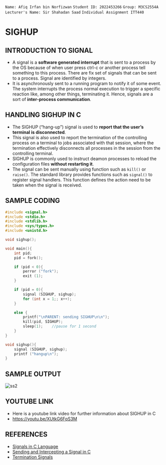 `Name: Afiq Irfan bin Norfizwan` `Student ID: 2022453266` `Group: M3CS2554A` `Lecturer's Name: Sir Shahadan Saad` `Individual Assignment ITT440`
# SIGHUP
## INTRODUCTION TO SIGNAL
- A signal is a **software generated interrupt** that is sent to a process by the OS because of when user press ctrl-c or another process tell something to this process.
There are fix set of signals that can be sent to a process. Signal are identified by integers. 
- It is asynchronously sent to a running program to notify it of some event. The system interrupts the process normal execution to trigger a specific reaction like, among other things, terminating it. Hence, signals are a sort of **inter-process communication**.

## HANDLING SIGHUP IN C
- The SIGHUP (“hang-up”) signal is used to **report that the user’s terminal is disconnected**.
- This signal is also used to report the termination of the controlling process on a terminal to jobs associated with that session, where the termination effectively disconnects all processes in the session from the controlling terminal.
- SIGHUP is commonly used to instruct deamon processes to reload the configuration files **without restarting it**. 
- The signal can be sent manually using function such as `kill()` or `raise()`. The standard library provides functions such as `signal()` to register signal handlers. This function defines the action need to be taken when the signal is received.

## SAMPLE CODING
````C
#include <signal.h>
#include <stdio.h>
#include <stdlib.h>
#include <sys/types.h>
#include <unistd.h>

void sighup();

void main(){
    int pid;
    pid = fork();

    if (pid < 0){
        perror ("fork");
        exit (1);
    }

    if (pid = 0){
        signal (SIGHUP, sighup);
        for (int x = 1;; x++);
    }

    else {
        printf("\nPARENT: sending SIGHUP\n\n");
        kill(pid, SIGHUP);
        sleep(1);    //pause for 1 second
    }
}

void sighup(){
    signal (SIGHUP, sighup);
    printf ("hangup\n");
}
````
## SAMPLE OUTPUT

![ss2](https://github.com/addff/2403-ITT440/assets/166041339/af16fd7c-facd-42cd-a56a-2adac184b671)

## YOUTUBE LINK
- Here is a youtube link video for further information about SIGHUP in C
- https://youtu.be/XUtkG6FqS3M

## REFERENCES
- [Signals in C Language](https://www.geeksforgeeks.org/signals-c-language/)
- [Sending and Intercepting a Signal in C](https://www.codequoi.com/en/sending-and-intercepting-a-signal-in-c/)
- [Termination Signals](https://www.gnu.org/software/libc/manual/html_node/Termination-Signals.html#:~:text=The%20SIGHUP%20(%E2%80%9Chang%2Dup,or%20telephone%20connection%20was%20broken))
